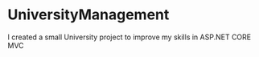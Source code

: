 # UniversityManagement
I created a small University project to improve my skills in ASP.NET CORE MVC
